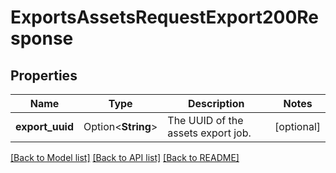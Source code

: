 # ExportsAssetsRequestExport200Response

## Properties

Name | Type | Description | Notes
------------ | ------------- | ------------- | -------------
**export_uuid** | Option<**String**> | The UUID of the assets export job. | [optional]

[[Back to Model list]](../README.md#documentation-for-models) [[Back to API list]](../README.md#documentation-for-api-endpoints) [[Back to README]](../README.md)


